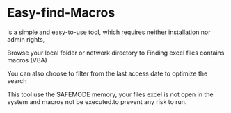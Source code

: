# Easy-find-Macros

is a simple and easy-to-use tool, which requires neither installation nor admin rights,

Browse your local folder or network directory to Finding excel files contains macros (VBA)

You can also choose to filter from the last access date to optimize the search

This tool use the SAFEMODE memory, your files excel is not open in the system and macros not be executed.to prevent any risk to run.

